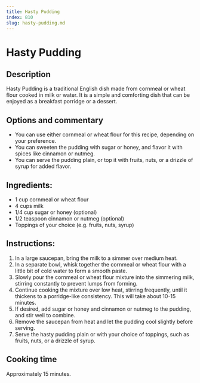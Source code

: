 ```yaml
---
title: Hasty Pudding
index: 810
slug: hasty-pudding.md
---
```


# Hasty Pudding

## Description
Hasty Pudding is a traditional English dish made from cornmeal or wheat flour cooked in milk or water. It is a simple and comforting dish that can be enjoyed as a breakfast porridge or a dessert.

## Options and commentary
- You can use either cornmeal or wheat flour for this recipe, depending on your preference.
- You can sweeten the pudding with sugar or honey, and flavor it with spices like cinnamon or nutmeg.
- You can serve the pudding plain, or top it with fruits, nuts, or a drizzle of syrup for added flavor.

## Ingredients:
- 1 cup cornmeal or wheat flour
- 4 cups milk
- 1/4 cup sugar or honey (optional)
- 1/2 teaspoon cinnamon or nutmeg (optional)
- Toppings of your choice (e.g. fruits, nuts, syrup)

## Instructions:
1. In a large saucepan, bring the milk to a simmer over medium heat.
2. In a separate bowl, whisk together the cornmeal or wheat flour with a little bit of cold water to form a smooth paste.
3. Slowly pour the cornmeal or wheat flour mixture into the simmering milk, stirring constantly to prevent lumps from forming.
4. Continue cooking the mixture over low heat, stirring frequently, until it thickens to a porridge-like consistency. This will take about 10-15 minutes.
5. If desired, add sugar or honey and cinnamon or nutmeg to the pudding, and stir well to combine.
6. Remove the saucepan from heat and let the pudding cool slightly before serving.
7. Serve the hasty pudding plain or with your choice of toppings, such as fruits, nuts, or a drizzle of syrup.

## Cooking time
Approximately 15 minutes.